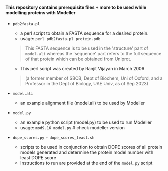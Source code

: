 #### This repository contains prerequisite files + more to be used while modelling proteins with Modeller

- `pdb2fasta.pl`
  - a perl script to obtain a FASTA sequence for a desired protein.
  - usage: `perl pdb2fasta.pl protein.pdb`
  > This FASTA sequence is to be used in the 'structure' part of `model.ali` whereas the 'sequence' part refers to the full sequence of that protein which can be obtained from Uniprot.
  - This perl script was created by Ranjit Vijayan in March 2006
  > (a former member of SBCB, Dept of Biochem, Uni of Oxford, and a Professor in the Dept of Biology, UAE Univ, as of Sep 2023)
  
- `model.ali`
  - an example alignment file (model.ali) to be used by Modeller

- `model.py`
  - an example python script (model.py) to be used to run Modeller
  - usage: `mod9.16 model.py` # check modeller version 

- `dope_scores.py` + `dope_scores_least.sh`
  - scripts to be used in conjunction to obtain DOPE scores of all protein models generated and determine the protein model number with least DOPE score
  - Instructions to run are provided at the end of the `model.py` script
